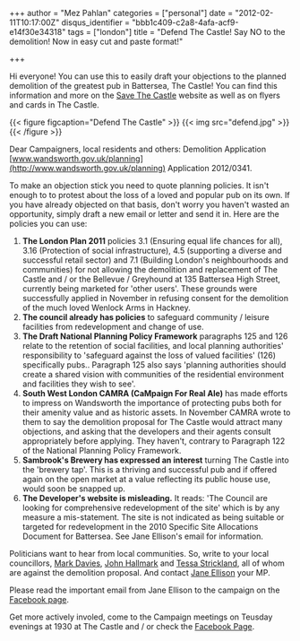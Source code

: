+++
author = "Mez Pahlan"
categories = ["personal"]
date = "2012-02-11T10:17:00Z"
disqus_identifier = "bbb1c409-c2a8-4afa-acf9-e14f30e34318"
tags = ["london"]
title = "Defend The Castle! Say NO to the demolition! Now in easy cut and paste format!"

+++

Hi everyone! You can use this to easily draft your objections to the planned demolition of the greatest pub in
Battersea, The Castle! You can find this information and more on the [Save The
Castle](http://www.savethecastlebattersea.co.uk/) website as well as on flyers and cards in The Castle.

{{< figure figcaption="Defend The Castle" >}}
    {{< img src="defend.jpg" >}}
{{< /figure >}}

<!--more-->

Dear Campaigners, local residents and others: Demolition Application
[www.wandsworth.gov.uk/planning](http://www.wandsworth.gov.uk/planning) Application 2012/0341.

To make an objection stick you need to quote planning policies. It isn't enough to to protest about the loss of a loved
and popular pub on its own. If you have already objected on that basis, don't worry you haven't wasted an opportunity,
simply draft a new email or letter and send it in. Here are the policies you can use:

1. **The London Plan 2011** policies 3.1 (Ensuring equal life chances for all), 3.16 (Protection of social
   infrastructure), 4.5 (supporting a diverse and successful retail sector) and 7.1 (Building London's neighbourhoods
   and communities) for not allowing the demolition and replacement of The Castle and / or the Bellevue / Greyhound at
   135 Battersea High Street, currently being marketed for 'other users'. These grounds were successfully applied in
   November in refusing consent for the demolition of the much loved Wenlock Arms in Hackney.
2. **The council already has policies** to safeguard community / leisure facilities from redevelopment and change of
   use.
3. **The Draft National Planning Policy Framework** paragraphs 125 and 126 relate to the retention of social facilities,
   and local planning authorities' responsibility to 'safeguard against the loss of valued facilities' (126)
   specifically pubs.. Paragraph 125 also says 'planning authorities should create a shared vision with communities of
   the residential environment and facilities they wish to see'.
4. **South West London CAMRA (CaMpaign For Real Ale)** has made efforts to impress on Wandsworth the importance of
   protecting pubs both for their amenity value and as historic assets. In November CAMRA wrote to them to say the
   demolition proposal for The Castle would attract many objections, and asking that the developers and their agents
   consult appropriately before applying. They haven't, contrary to Paragraph 122 of the National Planning Policy
   Framework.
5. **Sambrook's Brewery has expressed an interest** turning The Castle into the 'brewery tap'. This is a thriving and
   successful pub and if offered again on the open market at a value reflecting its public house use, would soon be
   snapped up.
6. **The Developer's website is misleading.** It reads: 'The Council are looking for comprehensive redevelopment of the
   site' which is by any measure a mis-statement. The site is not indicated as being suitable or targeted for
   redevelopment in the 2010 Specific Site Allocations Document for Battersea. See Jane Ellison's email for information.

Politicians want to hear from local communities. So, write to your local councillors, [Mark
Davies](mailto:mdavies@wandsworth.gov.uk), [John Hallmark](mailto:jhallmark@wandsworth.gov.uk) and [Tessa
Strickland](mailto:tstrickland@wandsworth.gov.uk), all of whom are against the demolition proposal. And contact [Jane
Ellison](mailto:jane.ellison.mp@parliament.uk) your MP.

Please read the important email from Jane Ellison to the campaign on the [Facebook
page](https://www.facebook.com/groups/thecastlepubbattersea/).

Get more actively involed, come to the Campaign meetings on Teusday evenings at 1930 at The Castle and / or check the
[Facebook Page](https://www.facebook.com/groups/thecastlepubbattersea/).
